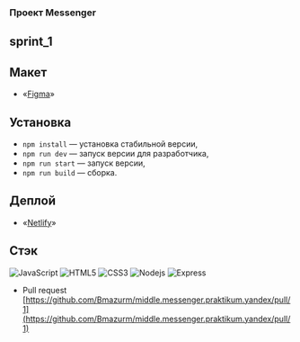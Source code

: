 
### Проект Messenger
## sprint_1

## Макет

- «[Figma](https://www.figma.com/file/24EUnEHGEDNLdOcxg7ULwV/Chat?node-id=0%3A1)»

## Установка

- `npm install` — установка стабильной версии,
- `npm run dev` — запуск версии для разработчика,
- `npm run start` — запуск версии,
- `npm run build` — сборка.

## Деплой

- «[Netlify](https://deploy--brilliant-dasik-aed875.netlify.app/)»

## Стэк

![JavaScript](https://img.shields.io/badge/-JavaScript-black?style=flat-square&logo=javascript)
![HTML5](https://img.shields.io/badge/-HTML5-E34F26?style=flat-square&logo=html5&logoColor=white)
![CSS3](https://img.shields.io/badge/-CSS3-1572B6?style=flat-square&logo=css3)
![Nodejs](https://img.shields.io/badge/-Nodejs-black?style=flat-square&logo=Node.js)
![Express](https://img.shields.io/badge/-Express-black?style=flat-square&logo=express)

- Pull request [https://github.com/Bmazurm/middle.messenger.praktikum.yandex/pull/1](https://github.com/Bmazurm/middle.messenger.praktikum.yandex/pull/1)

